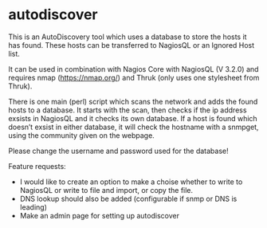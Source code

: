 # autodiscover

This is an AutoDiscovery tool which uses a database to store the hosts it has found. These hosts can be transferred to NagiosQL or an Ignored Host list. 

It can be used in combination with Nagios Core with NagiosQL (V 3.2.0) and requires nmap (https://nmap.org/) and Thruk (only uses one stylesheet from Thruk). 

There is one main (perl) script which scans the network and adds the found hosts to a database. It starts with the scan, then checks if the ip address exsists in NagiosQL and it checks its own database. If a host is found which doesn’t exsist in either database, it will check the hostname with a snmpget, using the community given on the webpage. 

Please change the username and password used for the database!

Feature requests:
* I would like to create an option to make a choise whether to write to NagiosQL or write to file and import, or copy the file.
* DNS lookup should also be added (configurable if snmp or DNS is leading)
* Make an admin page for setting up autodiscover
